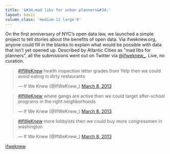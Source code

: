 ```yaml
---
title: '&#34;mad libs for urban planners&#34;'
layout: basic
column_class: 'medium-11 large-9'
---
```


On the first anniversary of NYC’s open data law, we launched a simple project to tell stories about the benefits of open data. Via ifweknew.org, anyone could fill in the blanks to explain what would be possible with data that isn't yet opened up. Described by Atlantic Cities as "mad libs for planners", all the submissions went out on Twitter via <a href="https://twitter.com/IfWeKnew_">@ifweknew_</a>. Live, no curation. 

<blockquote class="twitter-tweet" lang="en"><p><a href="https://twitter.com/hashtag/IfWeKnew?src=hash">#IfWeKnew</a> health inspection letter grades from Yelp then we could avoid eating in dirty restaurants</p>&mdash; If We Knew (@IfWeKnew_) <a href="https://twitter.com/IfWeKnew_/status/310078668208738304">March 8, 2013</a></blockquote>
<script async src="//platform.twitter.com/widgets.js" charset="utf-8"></script>

<blockquote class="twitter-tweet" lang="en"><p><a href="https://twitter.com/hashtag/IfWeKnew?src=hash">#IfWeKnew</a> where gangs are active then we could target after-school programs in the right neighborhoods</p>&mdash; If We Knew (@IfWeKnew_) <a href="https://twitter.com/IfWeKnew_/status/310079977980821504">March 8, 2013</a></blockquote>
<script async src="//platform.twitter.com/widgets.js" charset="utf-8"></script>

<blockquote class="twitter-tweet" lang="en"><p><a href="https://twitter.com/hashtag/IfWeKnew?src=hash">#IfWeKnew</a> more lobbyists then we could buy more congressmen in washington</p>&mdash; If We Knew (@IfWeKnew_) <a href="https://twitter.com/IfWeKnew_/status/310127160994181120">March 8, 2013</a></blockquote>
<script async src="//platform.twitter.com/widgets.js" charset="utf-8"></script>

<a href="https://github.com/openplans/ifweknew"><span class="octicon octicon-mark-github"> ifweknew</span></a>